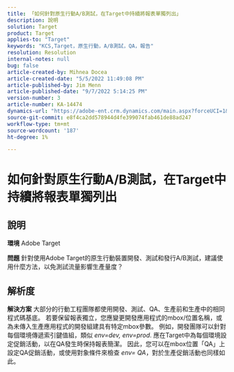 ```yaml
---
title: 「如何針對原生行動A/B測試，在Target中持續將報表單獨列出」
description: 說明
solution: Target
product: Target
applies-to: "Target"
keywords: "KCS,Target，原生行動，A/B測試，QA，報告"
resolution: Resolution
internal-notes: null
bug: false
article-created-by: Mihnea Docea
article-created-date: "5/5/2022 11:49:08 PM"
article-published-by: Jim Menn
article-published-date: "9/7/2022 5:14:25 PM"
version-number: 3
article-number: KA-14474
dynamics-url: "https://adobe-ent.crm.dynamics.com/main.aspx?forceUCI=1&pagetype=entityrecord&etn=knowledgearticle&id=5a7119f3-cdcc-ec11-a7b5-6045bd00dbbc"
source-git-commit: e8f4ca2dd578944d4fe399074fab461de88ad247
workflow-type: tm+mt
source-wordcount: '187'
ht-degree: 1%

---
```


# 如何針對原生行動A/B測試，在Target中持續將報表單獨列出

## 說明


<b>環境</b>
Adobe Target

<b>問題</b>
針對使用Adobe Target的原生行動裝置開發、測試和發行A/B測試，建議使用什麼方法，以免測試流量影響生產量度？


## 解析度


<b>解決方案</b>
大部分的行動工程團隊都使用開發、測試、QA、生產前和生產中的相同程式碼基底。
若要保留報表獨立，您應變更開發應用程式的mbox/位置名稱，或為未傳入生產應用程式的開發組建具有特定mbox參數。
例如，開發團隊可以針對每個環境傳遞索引鍵值組，類似 *env=dev, env=prod*.
應在Target中為每個環境設定促銷活動，以在QA發生時保持報表簡潔。
因此，您可以在mbox位置「QA」上設定QA促銷活動，或使用對象條件來檢查 *env= QA*，對於生產促銷活動也同樣如此。
